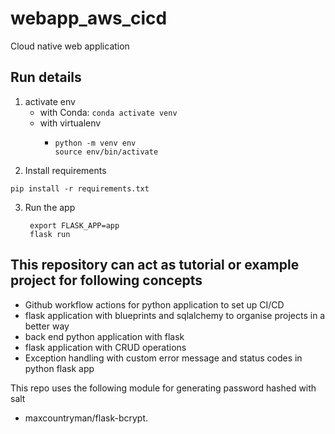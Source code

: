 # webapp_aws_cicd
Cloud native web application

## Run details
1. activate env
    - with Conda: ```conda activate venv```
    - with virtualenv
      - ```
        python -m venv env
        source env/bin/activate
        ```
2. Install requirements    
```commandline
pip install -r requirements.txt
```
3. Run the app
   ```commandline
    export FLASK_APP=app
    flask run
    ```

## This repository can act as tutorial or example project for following concepts
  - Github workflow actions for python application to set up CI/CD
  - flask application with blueprints and sqlalchemy to organise projects in a better way
  - back end python application with flask
  - flask application with CRUD operations
  - Exception handling with custom error message and status codes in python flask app

This repo uses the following module for generating password hashed with salt
- maxcountryman/flask-bcrypt.